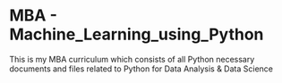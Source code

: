 # MBA - Machine_Learning_using_Python
This is my MBA curriculum which consists of all Python necessary documents and files related to Python for Data Analysis & Data Science

